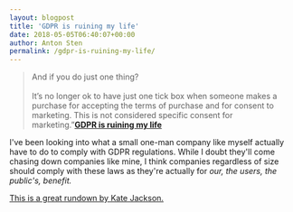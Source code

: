 ```yaml
---
layout: blogpost
title: 'GDPR is ruining my life'
date: 2018-05-05T06:40:07+00:00
author: Anton Sten
permalink: /gdpr-is-ruining-my-life/
---
```


>And if you do just one thing?<br /><br />It’s no longer ok to have just one tick box when someone makes a purchase for accepting the terms of purchase and for consent to marketing. This is not considered specific consent for marketing.”**[GDPR is ruining my life](http://www.tablecrowd.com/blog/2018/05/gdpr-is-ruining-my-life/)**

I've been looking into what a small one-man company like myself actually have to do to comply with GDPR regulations. While I doubt they'll come chasing down companies like mine, I think companies regardless of size should comply with these laws as they're actually for _our, the users, the public's, benefit._

[This is a great rundown by Kate Jackson.](http://www.tablecrowd.com/blog/2018/05/gdpr-is-ruining-my-life/)